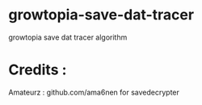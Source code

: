 # growtopia-save-dat-tracer
growtopia save dat tracer algorithm
# Credits : 
Amateurz : github.com/ama6nen
for savedecrypter
